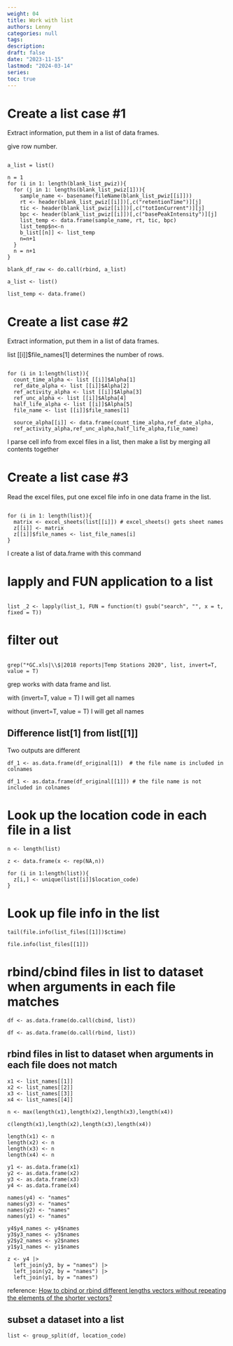 ```yaml
---
weight: 04
title: Work with list
authors: Lenny
categories: null
tags: 
description: 
draft: false
date: "2023-11-15"
lastmod: "2024-03-14"
series:
toc: true
---
```



<!--more-->


# Create a list case #1 

Extract information, put them in a list of data frames.  

give row number.

```

a_list = list()

n = 1
for (i in 1: length(blank_list_pwiz)){
  for (j in 1: lengths(blank_list_pwiz[1])){
    sample_name <- basename(fileName(blank_list_pwiz[[i]]))
    rt <- header(blank_list_pwiz[[i]])[,c("retentionTime")][j]
    tic <- header(blank_list_pwiz[[i]])[,c("totIonCurrent")][j]
    bpc <- header(blank_list_pwiz[[i]])[,c("basePeakIntensity")][j]
    list_temp <- data.frame(sample_name, rt, tic, bpc)
    list_temp$n<-n
    b_list[[n]] <- list_temp
    n=n+1
  }
  n = n+1
}

blank_df_raw <- do.call(rbind, a_list)

a_list <- list()

list_temp <- data.frame()

```


# Create a list case #2
Extract information, put them in a list of data frames.  

list [[i]]$file_names[1] determines the number of rows.

```

for (i in 1:length(list)){
  count_time_alpha <- list [[i]]$Alpha[1]
  ref_date_alpha <- list [[i]]$Alpha[2]
  ref_activity_alpha <- list [[i]]$Alpha[3]
  ref_unc_alpha <- list [[i]]$Alpha[4]
  half_life_alpha <- list [[i]]$Alpha[5]
  file_name <- list [[i]]$file_names[1]
  
  source_alpha[[i]] <- data.frame(count_time_alpha,ref_date_alpha,
  ref_activity_alpha,ref_unc_alpha,half_life_alpha,file_name)

```
I parse cell info from excel files in a list, then make a list by merging all contents together



# Create a list case #3
Read the excel files, put one excel file info in one data frame in the list.

```

for (i in 1: length(list)){
  matrix <- excel_sheets(list[[i]]) # excel_sheets() gets sheet names
  z[[i]] <- matrix
  z[[i]]$file_names <- list_file_names[i]
}

```

I create a list of data.frame with this command 



# lapply and FUN application to a list

```

list _2 <- lapply(list_1, FUN = function(t) gsub("search", "", x = t, fixed = T))

```


# filter out

```

grep("*GC.xls|\\$|2018 reports|Temp Stations 2020", list, invert=T, value = T)

```

grep works with data frame and list.  

with (invert=T, value = T) I will get all names  

without (invert=T, value = T) I will get all names



## Difference list[1] from list[[1]]

Two outputs are different
```
df_1 <- as.data.frame(df_original[1])  # the file name is included in colnames
 
df_1 <- as.data.frame(df_original[[1]]) # the file name is not included in colnames
```


# Look up the location code in each file in a list
```
n <- length(list)
 
z <- data.frame(x <- rep(NA,n))
 
for (i in 1:length(list)){
  z[i,] <- unique(list[[i]]$location_code)
}
```


# Look up file info in the list
```
tail(file.info(list_files[[1]])$ctime)
 
file.info(list_files[[1]])
```



# rbind/cbind files in list to dataset when arguments in each file matches

```
df <- as.data.frame(do.call(cbind, list))

df <- as.data.frame(do.call(rbind, list))
```

## rbind files in list to dataset when arguments in each file does not match
```
x1 <- list_names[[1]]
x2 <- list_names[[2]]
x3 <- list_names[[3]]
x4 <- list_names[[4]]
 
n <- max(length(x1),length(x2),length(x3),length(x4))
 
c(length(x1),length(x2),length(x3),length(x4))
 
length(x1) <- n
length(x2) <- n
length(x3) <- n
length(x4) <- n
 
y1 <- as.data.frame(x1)
y2 <- as.data.frame(x2)
y3 <- as.data.frame(x3)
y4 <- as.data.frame(x4)
 
names(y4) <- "names"
names(y3) <- "names"
names(y2) <- "names"
names(y1) <- "names"
 
y4$y4_names <- y4$names
y3$y3_names <- y3$names
y2$y2_names <- y2$names
y1$y1_names <- y1$names
 
z <- y4 |>
  left_join(y3, by = "names") |>
  left_join(y2, by = "names") |>
  left_join(y1, by = "names")
```

reference: <a href = "https://stackoverflow.com/questions/3699405/how-to-cbind-or-rbind-different-lengths-vectors-without-repeating-the-elements-o" target="_blank" rel="noopener noreferrer">How to cbind or rbind different lengths vectors without repeating the elements of the shorter vectors?</a>

## subset a dataset into a list
```
list <- group_split(df, location_code)
```